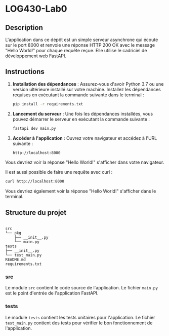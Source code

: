 # LOG430-Lab0

## Description

L'application dans ce dépôt est un simple serveur asynchrone qui écoute sur le port 8000 et renvoie une réponse HTTP 200 OK avec le message "Hello World!" pour chaque requête reçue. Elle utilise le cadriciel de développement web FastAPI.

## Instructions

1. **Installation des dépendances** : Assurez-vous d'avoir Python 3.7 ou une version ultérieure installé sur votre machine. Installez les dépendances requises en exécutant la commande suivante dans le terminal :

    ```bash
    pip install -r requirements.txt
    ```

2. **Lancement du serveur** : Une fois les dépendances installées, vous pouvez démarrer le serveur en exécutant la commande suivante :

    ```bash
    fastapi dev main.py
    ```

3. **Accéder à l'application** : Ouvrez votre navigateur et accédez à l'URL suivante :

    ```bash
    http://localhost:8000
    ```

Vous devriez voir la réponse "Hello World!" s'afficher dans votre navigateur.

Il est aussi possible de faire une requête avec curl :

```bash
curl http://localhost:8000
```

Vous devriez également voir la réponse "Hello World!" s'afficher dans le terminal.

## Structure du projet

```

src
└── pkg
    ├── __init__.py
    └── main.py
tests
├── __init__.py
└── test_main.py
README.md
requirements.txt
```

### src

Le module `src` contient le code source de l'application. Le fichier `main.py` est le point d'entrée de l'application FastAPI.

### tests

Le module `tests` contient les tests unitaires pour l'application. Le fichier `test_main.py` contient des tests pour vérifier le bon fonctionnement de l'application.
